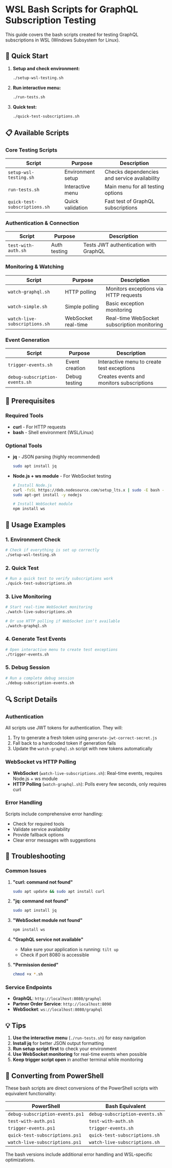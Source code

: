 # WSL Bash Scripts for GraphQL Subscription Testing

This guide covers the bash scripts created for testing GraphQL subscriptions in WSL (Windows Subsystem for Linux).

## 🚀 Quick Start

1. **Setup and check environment:**
   ```bash
   ./setup-wsl-testing.sh
   ```

2. **Run interactive menu:**
   ```bash
   ./run-tests.sh
   ```

3. **Quick test:**
   ```bash
   ./quick-test-subscriptions.sh
   ```

## 📋 Available Scripts

### Core Testing Scripts

| Script | Purpose | Description |
|--------|---------|-------------|
| `setup-wsl-testing.sh` | Environment setup | Checks dependencies and service availability |
| `run-tests.sh` | Interactive menu | Main menu for all testing options |
| `quick-test-subscriptions.sh` | Quick validation | Fast test of GraphQL subscriptions |

### Authentication & Connection

| Script | Purpose | Description |
|--------|---------|-------------|
| `test-with-auth.sh` | Auth testing | Tests JWT authentication with GraphQL |

### Monitoring & Watching

| Script | Purpose | Description |
|--------|---------|-------------|
| `watch-graphql.sh` | HTTP polling | Monitors exceptions via HTTP requests |
| `watch-simple.sh` | Simple polling | Basic exception monitoring |
| `watch-live-subscriptions.sh` | WebSocket real-time | Real-time WebSocket subscription monitoring |

### Event Generation

| Script | Purpose | Description |
|--------|---------|-------------|
| `trigger-events.sh` | Event creation | Interactive menu to create test exceptions |
| `debug-subscription-events.sh` | Debug testing | Creates events and monitors subscriptions |

## 🔧 Prerequisites

### Required Tools
- **curl** - For HTTP requests
- **bash** - Shell environment (WSL/Linux)

### Optional Tools
- **jq** - JSON parsing (highly recommended)
  ```bash
  sudo apt install jq
  ```
- **Node.js + ws module** - For WebSocket testing
  ```bash
  # Install Node.js
  curl -fsSL https://deb.nodesource.com/setup_lts.x | sudo -E bash -
  sudo apt-get install -y nodejs
  
  # Install WebSocket module
  npm install ws
  ```

## 🎯 Usage Examples

### 1. Environment Check
```bash
# Check if everything is set up correctly
./setup-wsl-testing.sh
```

### 2. Quick Test
```bash
# Run a quick test to verify subscriptions work
./quick-test-subscriptions.sh
```

### 3. Live Monitoring
```bash
# Start real-time WebSocket monitoring
./watch-live-subscriptions.sh

# Or use HTTP polling if WebSocket isn't available
./watch-graphql.sh
```

### 4. Generate Test Events
```bash
# Open interactive menu to create test exceptions
./trigger-events.sh
```

### 5. Debug Session
```bash
# Run a complete debug session
./debug-subscription-events.sh
```

## 🔍 Script Details

### Authentication
All scripts use JWT tokens for authentication. They will:
1. Try to generate a fresh token using `generate-jwt-correct-secret.js`
2. Fall back to a hardcoded token if generation fails
3. Update the `watch-graphql.sh` script with new tokens automatically

### WebSocket vs HTTP Polling
- **WebSocket** (`watch-live-subscriptions.sh`): Real-time events, requires Node.js + ws module
- **HTTP Polling** (`watch-graphql.sh`): Polls every few seconds, only requires curl

### Error Handling
Scripts include comprehensive error handling:
- Check for required tools
- Validate service availability
- Provide fallback options
- Clear error messages with suggestions

## 🐛 Troubleshooting

### Common Issues

1. **"curl: command not found"**
   ```bash
   sudo apt update && sudo apt install curl
   ```

2. **"jq: command not found"**
   ```bash
   sudo apt install jq
   ```

3. **"WebSocket module not found"**
   ```bash
   npm install ws
   ```

4. **"GraphQL service not available"**
   - Make sure your application is running: `tilt up`
   - Check if port 8080 is accessible

5. **"Permission denied"**
   ```bash
   chmod +x *.sh
   ```

### Service Endpoints
- **GraphQL**: `http://localhost:8080/graphql`
- **Partner Order Service**: `http://localhost:8090`
- **WebSocket**: `ws://localhost:8080/graphql`

## 💡 Tips

1. **Use the interactive menu** (`./run-tests.sh`) for easy navigation
2. **Install jq** for better JSON output formatting
3. **Run setup script first** to check your environment
4. **Use WebSocket monitoring** for real-time events when possible
5. **Keep trigger script open** in another terminal while monitoring

## 🔄 Converting from PowerShell

These bash scripts are direct conversions of the PowerShell scripts with equivalent functionality:

| PowerShell | Bash Equivalent |
|------------|-----------------|
| `debug-subscription-events.ps1` | `debug-subscription-events.sh` |
| `test-with-auth.ps1` | `test-with-auth.sh` |
| `trigger-events.ps1` | `trigger-events.sh` |
| `quick-test-subscriptions.ps1` | `quick-test-subscriptions.sh` |
| `watch-live-subscriptions.ps1` | `watch-live-subscriptions.sh` |

The bash versions include additional error handling and WSL-specific optimizations.